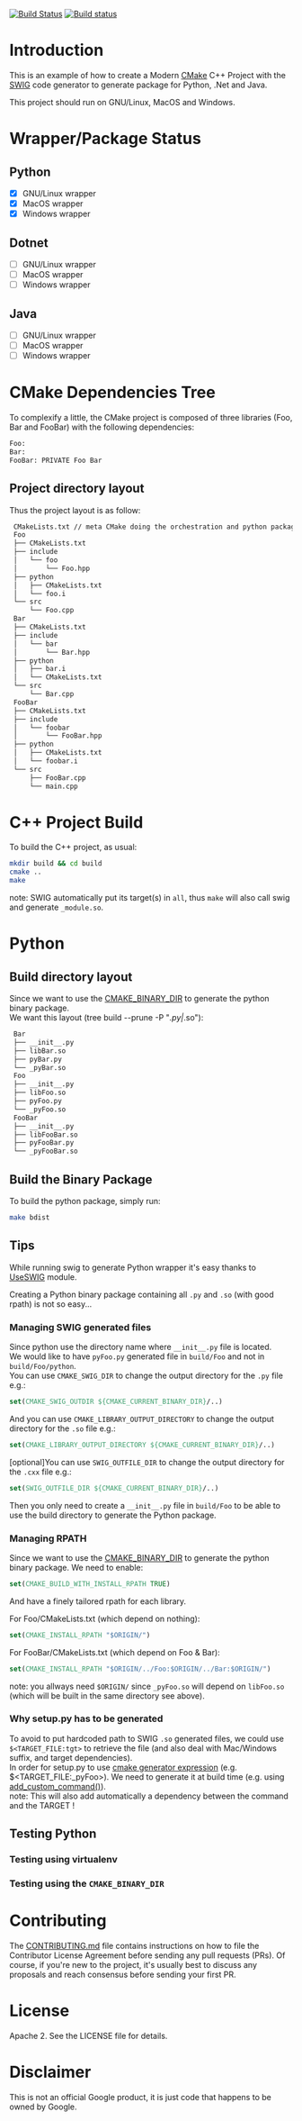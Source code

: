 [![Build Status](https://travis-ci.org/Mizux/cmake-swig.svg?branch=master)](https://travis-ci.org/Mizux/cmake-swig)
[![Build status](https://ci.appveyor.com/api/projects/status/a8pir5oh0gpt2q5u/branch/master?svg=true)](https://ci.appveyor.com/project/Mizux/cmake-swig/branch/master)

# Introduction

This is an example of how to create a Modern [CMake](https://cmake.org/) C++ Project
with the [SWIG](http://www.swig.org) code generator to generate package for Python, .Net and Java.  

This project should run on GNU/Linux, MacOS and Windows.

# Wrapper/Package Status
## Python
- [x] GNU/Linux wrapper
- [x] MacOS wrapper
- [x] Windows wrapper

## Dotnet
- [ ] GNU/Linux wrapper
- [ ] MacOS wrapper
- [ ] Windows wrapper

## Java
- [ ] GNU/Linux wrapper
- [ ] MacOS wrapper
- [ ] Windows wrapper

# CMake Dependencies Tree
To complexify a little, the CMake project is composed of three libraries (Foo, Bar and FooBar)
with the following dependencies:  
```sh
Foo:
Bar:
FooBar: PRIVATE Foo Bar
```
## Project directory layout
Thus the project layout is as follow:
```sh
 CMakeLists.txt // meta CMake doing the orchestration and python packaging
 Foo
 ├── CMakeLists.txt
 ├── include
 │   └── foo
 │       └── Foo.hpp
 ├── python
 │   ├── CMakeLists.txt
 │   └── foo.i
 └── src
     └── Foo.cpp
 Bar
 ├── CMakeLists.txt
 ├── include
 │   └── bar
 │       └── Bar.hpp
 ├── python
 │   ├── bar.i
 │   └── CMakeLists.txt
 └── src
     └── Bar.cpp
 FooBar
 ├── CMakeLists.txt
 ├── include
 │   └── foobar
 │       └── FooBar.hpp
 ├── python
 │   ├── CMakeLists.txt
 │   └── foobar.i
 └── src
     ├── FooBar.cpp
     └── main.cpp
```

# C++ Project Build
To build the C++ project, as usual:
```sh
mkdir build && cd build
cmake ..
make
```
note: SWIG automatically put its target(s) in `all`, thus `make` will also call
swig and generate `_module.so`.

# Python
## Build directory layout
Since we want to use the [CMAKE_BINARY_DIR](https://cmake.org/cmake/help/latest/variable/CMAKE_BINARY_DIR.html) to generate the python binary package.  
We want this layout (tree build --prune -P "*.py|*.so"):
```sh
 Bar
 ├── __init__.py
 ├── libBar.so
 ├── pyBar.py
 └── _pyBar.so
 Foo
 ├── __init__.py
 ├── libFoo.so
 ├── pyFoo.py
 └── _pyFoo.so
 FooBar
 ├── __init__.py
 ├── libFooBar.so
 ├── pyFooBar.py
 └── _pyFooBar.so
```

## Build the Binary Package
To build the python package, simply run:
```sh
make bdist
```

## Tips
While running swig to generate Python wrapper it's easy thanks to
[UseSWIG](https://cmake.org/cmake/help/latest/module/UseSWIG.html) module.  

Creating a Python binary package containing all `.py` and `.so` (with good rpath) is not so easy... 

### Managing SWIG generated files
Since python use the directory name where `__init__.py` file is located.  
We would like to have `pyFoo.py` generated file in `build/Foo` and not in `build/Foo/python`.  
You can use `CMAKE_SWIG_DIR` to change the output directory for the `.py` file e.g.:
```cmake
set(CMAKE_SWIG_OUTDIR ${CMAKE_CURRENT_BINARY_DIR}/..)
```
And you can use `CMAKE_LIBRARY_OUTPUT_DIRECTORY` to change the output directory for the `.so` file e.g.:
```cmake
set(CMAKE_LIBRARY_OUTPUT_DIRECTORY ${CMAKE_CURRENT_BINARY_DIR}/..)
```
[optional]You can use `SWIG_OUTFILE_DIR` to change the output directory for the `.cxx` file e.g.:
```cmake
set(SWIG_OUTFILE_DIR ${CMAKE_CURRENT_BINARY_DIR}/..)
```
Then you only need to create a `__init__.py` file in `build/Foo` to be able to use
the build directory to generate the Python package.

### Managing RPATH
Since we want to use the [CMAKE_BINARY_DIR](https://cmake.org/cmake/help/latest/variable/CMAKE_BINARY_DIR.html) to generate the python binary package.
We need to enable:
```cmake
set(CMAKE_BUILD_WITH_INSTALL_RPATH TRUE)
```
And have a finely tailored rpath for each library.

For Foo/CMakeLists.txt (which depend on nothing):
```cmake
set(CMAKE_INSTALL_RPATH "$ORIGIN/")
```

For FooBar/CMakeLists.txt (which depend on Foo & Bar):
```cmake
set(CMAKE_INSTALL_RPATH "$ORIGIN/../Foo:$ORIGIN/../Bar:$ORIGIN/")
```

note: you allways need `$ORIGIN/` since `_pyFoo.so` will depend on `libFoo.so`
(which will be built in the same directory see above).

### Why setup.py has to be generated
To avoid to put hardcoded path to SWIG `.so` generated files,
we could use `$<TARGET_FILE:tgt>` to retrieve the file (and also deal with Mac/Windows suffix, and target dependencies).  
In order for setup.py to use
[cmake generator expression](https://cmake.org/cmake/help/latest/manual/cmake-generator-expressions.7.html#informational-expressions)
(e.g. $<TARGET_FILE:_pyFoo>). We need to generate it at build time (e.g. using
[add_custom_command()](https://cmake.org/cmake/help/latest/command/add_custom_command.html)).  
note: This will also add automatically a dependency between the command and the TARGET !

## Testing Python
### Testing using virtualenv

### Testing using the `CMAKE_BINARY_DIR`

# Contributing

The [CONTRIBUTING.md](./CONTRIBUTING.md) file contains instructions on how to
file the Contributor License Agreement before sending any pull requests (PRs).
Of course, if you're new to the project, it's usually best to discuss any
proposals and reach consensus before sending your first PR.

# License

Apache 2. See the LICENSE file for details.

# Disclaimer

This is not an official Google product, it is just code that happens to be
owned by Google.

